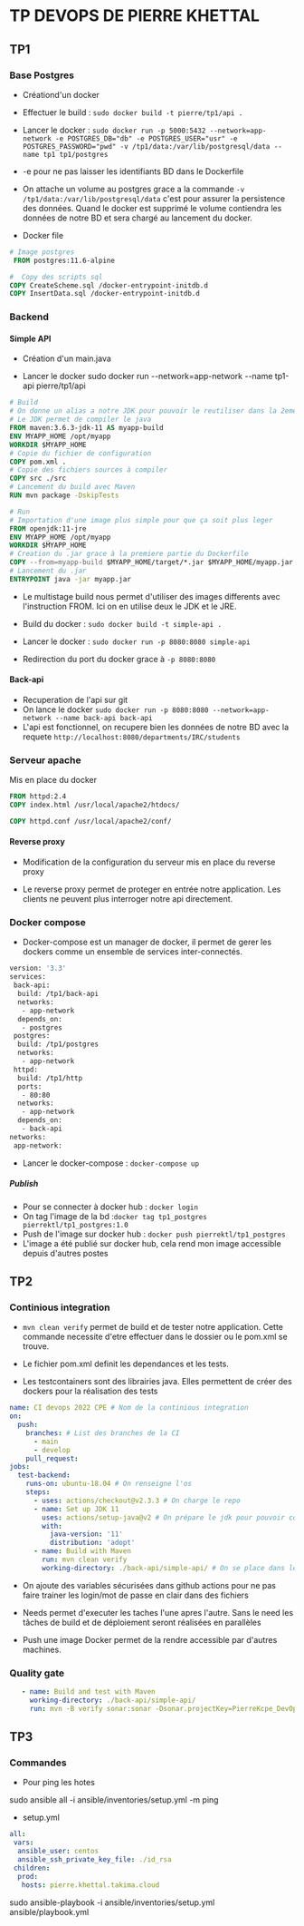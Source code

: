# TP DEVOPS DE PIERRE KHETTAL

## TP1

### Base Postgres

* Créationd'un docker
  
* Effectuer le build :  `sudo docker build -t pierre/tp1/api .`

* Lancer le docker : `sudo docker run -p 5000:5432 --network=app-network -e POSTGRES_DB="db" -e POSTGRES_USER="usr" -e POSTGRES_PASSWORD="pwd" -v /tp1/data:/var/lib/postgresql/data --name tp1 tp1/postgres`

* -e pour ne pas laisser les identifiants BD dans le Dockerfile

* On attache un volume au postgres grace a la commande `-v /tp1/data:/var/lib/postgresql/data` c'est pour assurer la persistence des données. Quand le docker est supprimé le volume contiendra les données de notre BD et sera chargé au lancement du docker.


* Docker file
```Dockerfile
# Image postgres
 FROM postgres:11.6-alpine

#  Copy des scripts sql
COPY CreateScheme.sql /docker-entrypoint-initdb.d
COPY InsertData.sql /docker-entrypoint-initdb.d
```


### Backend

#### Simple API
* Création d'un main.java
  
* Lancer le docker sudo docker run --network=app-network --name tp1-api pierre/tp1/api

```Dockerfile
# Build
# On donne un alias a notre JDK pour pouvoir le reutiliser dans la 2eme partie
# Le JDK permet de compiler le java
FROM maven:3.6.3-jdk-11 AS myapp-build
ENV MYAPP_HOME /opt/myapp
WORKDIR $MYAPP_HOME
# Copie du fichier de configuration
COPY pom.xml .
# Copie des fichiers sources à compiler
COPY src ./src
# Lancement du build avec Maven
RUN mvn package -DskipTests

# Run
# Importation d'une image plus simple pour que ça soit plus leger
FROM openjdk:11-jre
ENV MYAPP_HOME /opt/myapp
WORKDIR $MYAPP_HOME
# Creation du .jar grace à la premiere partie du Dockerfile
COPY --from=myapp-build $MYAPP_HOME/target/*.jar $MYAPP_HOME/myapp.jar
# Lancement du .jar
ENTRYPOINT java -jar myapp.jar
```
* Le multistage build nous permet d'utiliser des images differents avec l'instruction FROM. Ici on en utilise deux le JDK et le JRE.

* Build du docker :  `sudo docker build -t simple-api .`

* Lancer le docker : `sudo docker run -p 8080:8080 simple-api`

* Redirection du port du docker grace à `-p 8080:8080`

#### Back-api

* Recuperation de l'api sur git
* On lance le docker `sudo docker run -p 8080:8080 --network=app-network --name back-api back-api`
* L'api est fonctionnel, on recupere bien les données de notre BD avec la requete `http://localhost:8080/departments/IRC/students`

### Serveur apache

Mis en place du docker
```Dockerfile
FROM httpd:2.4
COPY index.html /usr/local/apache2/htdocs/

COPY httpd.conf /usr/local/apache2/conf/
```

#### Reverse proxy

* Modification de la configuration du serveur mis en place du reverse proxy

* Le reverse proxy permet de proteger en entrée notre application. Les clients ne peuvent plus interroger notre api directement.


### Docker compose

* Docker-compose est un manager de docker, il permet de gerer les dockers comme un ensemble de services inter-connectés.

```Dockerfile
version: '3.3'
services:
 back-api:
  build: /tp1/back-api
  networks: 
   - app-network
  depends_on:
   - postgres
 postgres:
  build: /tp1/postgres
  networks:
   - app-network
 httpd:
  build: /tp1/http
  ports: 
   - 80:80
  networks: 
   - app-network
  depends_on:
   - back-api
networks: 
 app-network:
 ```

 * Lancer le docker-compose : `docker-compose up`

##### Publish

* Pour se connecter à docker hub : `docker login`
* On tag l'image de la bd :`docker tag tp1_postgres pierrektl/tp1_postgres:1.0`
* Push de l'image sur docker hub : `docker push pierrektl/tp1_postgres`
* L'image a été publié sur docker hub, cela rend mon image accessible depuis d'autres postes


## TP2

### Continious integration

* `mvn clean verify` permet de build et de tester notre application. Cette commande necessite d'etre effectuer dans le dossier ou le pom.xml se trouve.
* Le fichier pom.xml definit les dependances et les tests.
  
* Les testcontainers sont des librairies java. Elles permettent de créer des dockers pour la réalisation des tests

```yml
name: CI devops 2022 CPE # Nom de la continious integration
on:
  push:
    branches: # List des branches de la CI
      - main
      - develop
    pull_request:
jobs:
  test-backend:
    runs-on: ubuntu-18.04 # On renseigne l'os
    steps:
      - uses: actions/checkout@v2.3.3 # On charge le repo
      - name: Set up JDK 11
        uses: actions/setup-java@v2 # On prépare le jdk pour pouvoir compiler avec maven
        with:
          java-version: '11'
          distribution: 'adopt' 
      - name: Build with Maven
        run: mvn clean verify
        working-directory: ./back-api/simple-api/ # On se place dans le repo de l'appli
```
 * On ajoute des variables sécurisées dans github actions pour ne pas faire trainer les login/mot de passe en clair dans des fichiers 

* Needs permet d'executer les taches l'une apres l'autre. Sans le need les tâches de build et de déploiement seront réalisées en parallèles

* Push une image Docker permet de la rendre accessible par d'autres machines.

### Quality gate
```yml
   - name: Build and test with Maven
     working-directory: ./back-api/simple-api/
     run: mvn -B verify sonar:sonar -Dsonar.projectKey=PierreKcpe_DevOps2 -Dsonar.organization=pierrekcpe -Dsonar.host.url=https://sonarcloud.io -Dsonar.login=${{ secrets.SONAR_TOKEN }} --file ./pom.xml  
```   

## TP3

### Commandes 

* Pour ping les hotes

sudo ansible all -i ansible/inventories/setup.yml -m ping

* setup.yml
```yml
all:
 vars:
  ansible_user: centos
  ansible_ssh_private_key_file: ./id_rsa
 children:
  prod:
   hosts: pierre.khettal.takima.cloud
```
sudo ansible-playbook -i ansible/inventories/setup.yml ansible/playbook.yml
